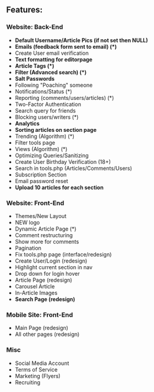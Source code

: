 ## Features:

### Website: Back-End
* **Default Username/Article Pics (if not set then NULL)**
* **Emails (feedback form sent to email) (*)**
* Create User email verification
* **Text formatting for editorpage**
* **Article Tags (*)**
* **Filter (Advanced search) (*)**
* **Salt Passwords**
* Following "Poaching" someone
* Notifications/Status (*)
* Reporting (comments/users/articles) (*)
* Two-Factor Authentication
* Search query for friends
* Blocking users/writers (*)
* **Analytics**
* **Sorting articles on section page**
* Trending (Algorithm) (*)
* Filter tools page
* Views (Algorithm) (*)
* Optimizing Queries/Sanitizing
* Create User Birthday Verification (18+)
* Search in tools.php (Articles/Comments/Users)
* Subscription Section
* Email password reset
* **Upload 10 articles for each section**

### Website: Front-End
* Themes/New Layout
* NEW logo
* Dynamic Article Page (*)
* Comment restructuring
* Show more for comments
* Pagination
* Fix tools.php page (interface/redesign)
* Create User/Login (redesign)
* Highlight current section in nav
* Drop down for login hover
* Article Page (redesign)
* Carousel Article 
* In-Article Images
* **Search Page (redesign)**


### Mobile Site: Front-End
* Main Page (redesign)
* All other pages (redesign)

### Misc
* Social Media Account
* Terms of Service
* Marketing (Flyers)
* Recruiting
